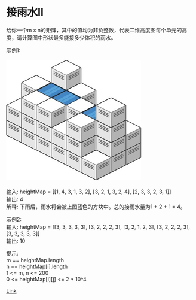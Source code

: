 <h1>接雨水II</h1>

给你一个m x n的矩阵，其中的值均为非负整数，代表二维高度图每个单元的高度，请计算图中形状最多能接多少体积的雨水。<br>

示例1:<br>
</br>![](./image/1.jpg)</br></br>
输入: heightMap = [[1, 4, 3, 1, 3, 2], [3, 2, 1, 3, 2, 4], [2, 3, 3, 2, 3, 1]]</br>
输出: 4</br>
解释: 下雨后，雨水将会被上图蓝色的方块中。总的接雨水量为1 + 2 + 1 = 4。</br>

示例2:</br>
输入: heightMap = [[3, 3, 3, 3, 3], [3, 2, 2, 2, 3], [3, 2, 1, 2, 3], [3, 2, 2, 2, 3], [3, 3, 3, 3, 3]]</br>
输出: 10</br>

提示:</br>
m == heightMap.length</br>
n == heightMap[i].length</br>
1 <= m, n <= 200</br>
0 <= heightMap[i][j] <= 2 * 10^4</br>

[Link](https://leetcode-cn.com/problems/trapping-rain-water-ii/)
